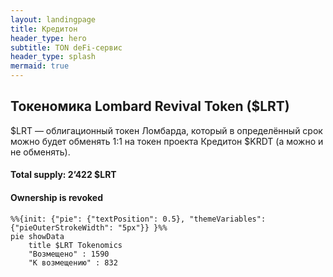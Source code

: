 ```yaml
---
layout: landingpage
title: Кредитон
header_type: hero
subtitle: TON deFi-сервис
header_type: splash
mermaid: true
---
```


## Токеномика Lombard Revival Token ($LRT)
$LRT — облигационный токен Ломбарда, который в определённый срок можно будет обменять 1:1 на токен проекта Кредитон $KRDT (а можно и не обменять).
#### Total supply: 2’422 $LRT
#### Ownership is revoked
```mermaid
%%{init: {"pie": {"textPosition": 0.5}, "themeVariables": {"pieOuterStrokeWidth": "5px"}} }%%
pie showData
    title $LRT Tokenomics
    "Возмещено" : 1590
    "К возмещению" : 832
```
